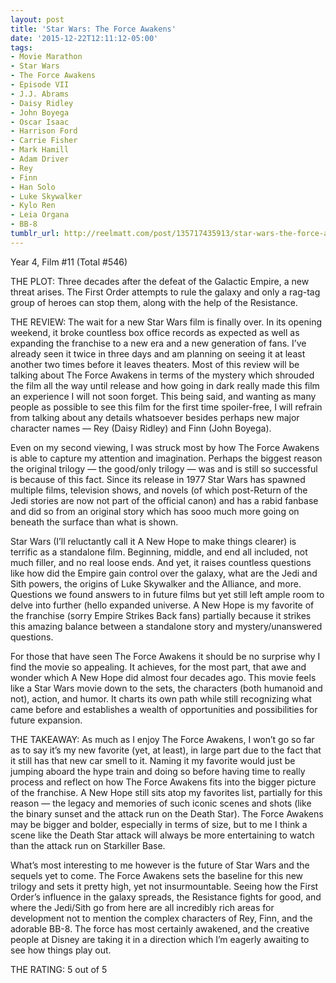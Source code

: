 ```yaml
---
layout: post
title: 'Star Wars: The Force Awakens'
date: '2015-12-22T12:11:12-05:00'
tags:
- Movie Marathon
- Star Wars
- The Force Awakens
- Episode VII
- J.J. Abrams
- Daisy Ridley
- John Boyega
- Oscar Isaac
- Harrison Ford
- Carrie Fisher
- Mark Hamill
- Adam Driver
- Rey
- Finn
- Han Solo
- Luke Skywalker
- Kylo Ren
- Leia Organa
- BB-8
tumblr_url: http://reelmatt.com/post/135717435913/star-wars-the-force-awakens
---
```

Year 4, Film #11 (Total #546)

THE PLOT: Three decades after the defeat of the Galactic Empire, a new threat arises. The First Order attempts to rule the galaxy and only a rag-tag group of heroes can stop them, along with the help of the Resistance.

THE REVIEW: The wait for a new Star Wars film is finally over. In its opening weekend, it broke countless box office records as expected as well as expanding the franchise to a new era and a new generation of fans. I’ve already seen it twice in three days and am planning on seeing it at least another two times before it leaves theaters. Most of this review will be talking about The Force Awakens in terms of the mystery which shrouded the film all the way until release and how going in dark really made this film an experience I will not soon forget. This being said, and wanting as many people as possible to see this film for the first time spoiler-free, I will refrain from talking about any details whatsoever besides perhaps new major character names — Rey (Daisy Ridley) and Finn (John Boyega).

Even on my second viewing, I was struck most by how The Force Awakens is able to capture my attention and imagination. Perhaps the biggest reason the original trilogy — the good/only trilogy — was and is still so successful is because of this fact. Since its release in 1977 Star Wars has spawned multiple films, television shows, and novels (of which post-Return of the Jedi stories are now not part of the official canon) and has a rabid fanbase and did so from an original story which has sooo much more going on beneath the surface than what is shown.

Star Wars (I’ll reluctantly call it A New Hope to make things clearer) is terrific as a standalone film. Beginning, middle, and end all included, not much filler, and no real loose ends. And yet, it raises countless questions like how did the Empire gain control over the galaxy, what are the Jedi and Sith powers, the origins of Luke Skywalker and the Alliance, and more. Questions we found answers to in future films but yet still left ample room to delve into further (hello expanded universe. A New Hope is my favorite of the franchise (sorry Empire Strikes Back fans) partially because it strikes this amazing balance between a standalone story and mystery/unanswered questions.

For those that have seen The Force Awakens it should be no surprise why I find the movie so appealing. It achieves, for the most part, that awe and wonder which A New Hope did almost four decades ago. This movie feels like a Star Wars movie down to the sets, the characters (both humanoid and not), action, and humor. It charts its own path while still recognizing what came before and establishes a wealth of opportunities and possibilities for future expansion.

THE TAKEAWAY: As much as I enjoy The Force Awakens, I won’t go so far as to say it’s my new favorite (yet, at least), in large part due to the fact that it still has that new car smell to it. Naming it my favorite would just be jumping aboard the hype train and doing so before having time to really process and reflect on how The Force Awakens fits into the bigger picture of the franchise. A New Hope still sits atop my favorites list, partially for this reason — the legacy and memories of such iconic scenes and shots (like the binary sunset and the attack run on the Death Star). The Force Awakens may be bigger and bolder, especially in terms of size, but to me I think a scene like the Death Star attack will always be more entertaining to watch than the attack run on Starkiller Base.

What’s most interesting to me however is the future of Star Wars and the sequels yet to come. The Force Awakens sets the baseline for this new trilogy and sets it pretty high, yet not insurmountable. Seeing how the First Order’s influence in the galaxy spreads, the Resistance fights for good, and where the Jedi/Sith go from here are all incredibly rich areas for development not to mention the complex characters of Rey, Finn, and the adorable BB-8. The force has most certainly awakened, and the creative people at Disney are taking it in a direction which I’m eagerly awaiting to see how things play out.

THE RATING: 5 out of 5
